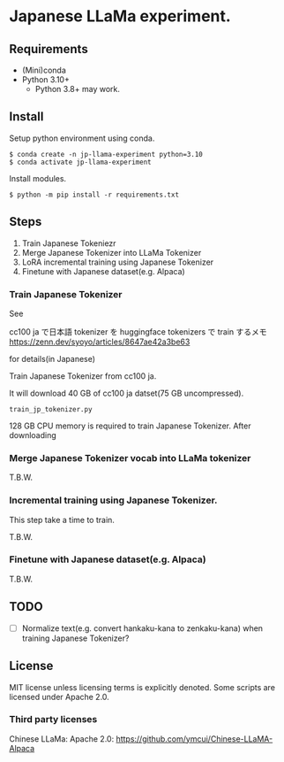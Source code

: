 # Japanese LLaMa experiment.

## Requirements

* (Mini)conda
* Python 3.10+
  * Python 3.8+ may work.

## Install

Setup python environment using conda.

```
$ conda create -n jp-llama-experiment python=3.10
$ conda activate jp-llama-experiment
```

Install modules.

```
$ python -m pip install -r requirements.txt
```

## Steps

1. Train Japanese Tokeniezr
2. Merge Japanese Tokenizer into LLaMa Tokenizer
3. LoRA incremental training using Japanese Tokenizer
4. Finetune with Japanese dataset(e.g. Alpaca)

### Train Japanese Tokenizer

See 

cc100 ja で日本語 tokenizer を huggingface tokenizers で train するメモ
https://zenn.dev/syoyo/articles/8647ae42a3be63

for details(in Japanese)

Train Japanese Tokenizer from cc100 ja.

It will download 40 GB of cc100 ja datset(75 GB uncompressed).

`train_jp_tokenizer.py`

128 GB CPU memory is required to train Japanese Tokenizer.
After downloading

### Merge Japanese Tokenizer vocab into LLaMa tokenizer 

T.B.W.

### Incremental training using Japanese Tokenizer.

This step take a time to train.

T.B.W.


### Finetune with Japanese dataset(e.g. Alpaca)

T.B.W.

## TODO

* [ ] Normalize text(e.g. convert hankaku-kana to zenkaku-kana) when training Japanese Tokenizer?

## License

MIT license unless licensing terms is explicitly denoted.
Some scripts are licensed under Apache 2.0.

### Third party licenses

Chinese LLaMa: Apache 2.0: https://github.com/ymcui/Chinese-LLaMA-Alpaca

